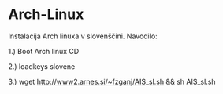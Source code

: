 # Arch-Linux

Instalacija Arch linuxa v slovenščini. Navodilo:

1.) Boot Arch linux CD

2.) loadkeys slovene

3.)  wget http://www2.arnes.si/~fzganj/AIS_sl.sh && sh AIS_sl.sh
